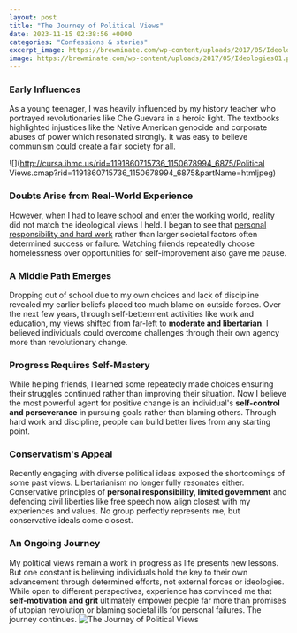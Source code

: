 ```yaml
---
layout: post
title: "The Journey of Political Views"
date: 2023-11-15 02:38:56 +0000
categories: "Confessions & stories"
excerpt_image: https://brewminate.com/wp-content/uploads/2017/05/Ideologies01.png
image: https://brewminate.com/wp-content/uploads/2017/05/Ideologies01.png
---
```


### Early Influences   
As a young teenager, I was heavily influenced by my history teacher who portrayed revolutionaries like Che Guevara in a heroic light. The textbooks highlighted injustices like the Native American genocide and corporate abuses of power which resonated strongly. It was easy to believe communism could create a fair society for all.

![](http://cursa.ihmc.us/rid=1191860715736_1150678994_6875/Political Views.cmap?rid=1191860715736_1150678994_6875&amp;partName=htmljpeg)
### Doubts Arise from Real-World Experience
However, when I had to leave school and enter the working world, reality did not match the ideological views I held. I began to see that [personal responsibility and hard work](https://yt.io.vn/collection/agnello) rather than larger societal factors often determined success or failure. Watching friends repeatedly choose homelessness over opportunities for self-improvement also gave me pause.
### A Middle Path Emerges
Dropping out of school due to my own choices and lack of discipline revealed my earlier beliefs placed too much blame on outside forces. Over the next few years, through self-betterment activities like work and education, my views shifted from far-left to **moderate and libertarian**. I believed individuals could overcome challenges through their own agency more than revolutionary change.
### Progress Requires Self-Mastery 
While helping friends, I learned some repeatedly made choices ensuring their struggles continued rather than improving their situation. Now I believe the most powerful agent for positive change is an individual's **self-control and perseverance** in pursuing goals rather than blaming others. Through hard work and discipline, people can build better lives from any starting point.
### Conservatism's Appeal  
Recently engaging with diverse political ideas exposed the shortcomings of some past views. Libertarianism no longer fully resonates either. Conservative principles of **personal responsibility, limited government** and defending civil liberties like free speech now align closest with my experiences and values. No group perfectly represents me, but conservative ideals come closest.
### An Ongoing Journey
My political views remain a work in progress as life presents new lessons. But one constant is believing individuals hold the key to their own advancement through determined efforts, not external forces or ideologies. While open to different perspectives, experience has convinced me that **self-motivation and grit** ultimately empower people far more than promises of utopian revolution or blaming societal ills for personal failures. The journey continues.
![The Journey of Political Views](https://brewminate.com/wp-content/uploads/2017/05/Ideologies01.png)
